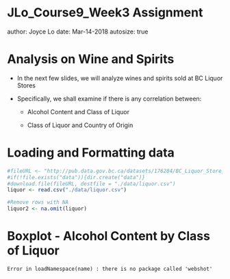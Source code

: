 JLo_Course9_Week3 Assignment
========================================================
author: Joyce Lo
date: Mar-14-2018
autosize: true

Analysis on Wine and Spirits
========================================================
- In the next few slides, we will analyze wines and spirits sold at BC Liquor Stores
- Specifically, we shall examine if there is any correlation between:

    + Alcohol Content and Class of Liquor
    
    + Class of Liquor and Country of Origin

Loading and Formatting data
========================================================


```r
#fileURL <- "http://pub.data.gov.bc.ca/datasets/176284/BC_Liquor_Store_Product_Price_List.csv"
#if(!file.exists("data")){dir.create("data")}
#download.file(fileURL, destfile = "./data/liquor.csv")
liquor <- read.csv("./data/liquor.csv")

#Remove rows with NA
liquor2 <- na.omit(liquor)
```


Boxplot - Alcohol Content by Class of Liquor
========================================================



```
Error in loadNamespace(name) : there is no package called 'webshot'
```
